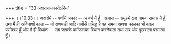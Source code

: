 +++
title = "33 अक्षराणामकारोऽस्मि"

+++
।।10.33।। अक्षरोंमें -- वर्णोंमें अकार -- अ वर्ण मैं हूँ। समास -- समूहमें
द्वन्द्व नामक समास मैं हूँ तथा मैं ही अविनाशी काल -- जो क्षणघड़ी आदि
नामोंसे प्रसिद्ध है वह समय; अथवा कालका भी काल परमेश्वर हूँ और मैं ही
विधाता -- सब जगत्के कर्मफलका विधान करनेवाला तथा सब ओर मुखवाला परमात्मा
हूँ।
